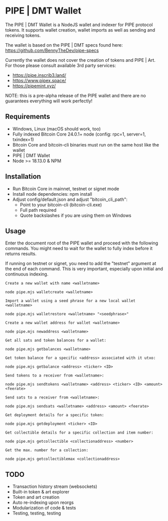 # PIPE | DMT Wallet

The PIPE | DMT Wallet is a NodeJS wallet and indexer for PIPE protocol tokens.  It supports wallet creation, wallet imports as well as sending and receiving tokens.

The wallet is based on the PIPE | DMT specs found here: https://github.com/BennyTheDev/pipe-specs

Currently the wallet does not cover the creation of tokens and PIPE | Art. For those please consult available 3rd party services:

- https://pipe.inscrib3.land/
- https://www.pipex.space/
- https://pipemint.xyz/

NOTE: this is a pre-alpha release of the PIPE wallet and there are no guarantees everything will work perfectly!

## Requirements

- Windows, Linux (macOS should work, too)
- Fully indexed Bitcoin Core 24.0.1+ node (config: rpc=1, server=1, txindex=1)
- Bitcoin Core and bitcoin-cli binaries must run on the same host like the wallet
- PIPE | DMT Wallet
- Node >= 18.13.0 & NPM

## Installation

- Run Bitcoin Core in mainnet, testnet or signet mode
- Install node dependencies: npm install
- Adjust config/default.json and adjust "bitcoin_cli_path":
  - Point to your bitcoin-cli (bitcoin-cli.exe)
  - Full path required
  - Quote backslashes if you are using them on Windows

## Usage

Enter the document root of the PIPE wallet and proceed with the following commands.
You might need to wait for the wallet to fully index before it returns results. 

If running on testnet or signet, you need to add the "testnet" argument at the end of each command. This is very important, especially upon initial and continuous indexing.

```
Create a new wallet with name <walletname>

node pipe.mjs walletcreate <walletname>
```

```
Import a wallet using a seed phrase for a new local wallet <walletname>

node pipe.mjs walletrestore <walletname> "<seedphrase>"
```

```
Create a new wallet address for wallet <walletname>

node pipe.mjs newaddress <walletname>
```

``` 
Get all sats and token balances for a wallet:

node pipe.mjs getbalances <walletname>
```

``` 
Get token balance for a specific <address> associated with it utxo:

node pipe.mjs getbalance <address> <ticker> <ID>
```

``` 
Send tokens to a receiver from <walletname>:

node pipe.mjs sendtokens <walletname> <address> <ticker> <ID> <amount> <feerate>
```

``` 
Send sats to a receiver from <walletname>:

node pipe.mjs sendsats <walletname> <address> <amount> <feerate>
```

``` 
Get deployment details for a specific token:

node pipe.mjs getdeployment <ticker> <ID>
```

``` 
Get collectible details for a specific collection and item number:

node pipe.mjs getcollectible <collectionaddress> <number>
```

``` 
Get the max. number for a collection:

node pipe.mjs getcollectiblemax <collectionaddress>
```

## TODO

- Transaction history stream (websockets)
- Built-in token & art explorer
- Token and art creation
- Auto re-indexing upon reorgs
- Modularization of code & tests
- Testing, testing, testing
